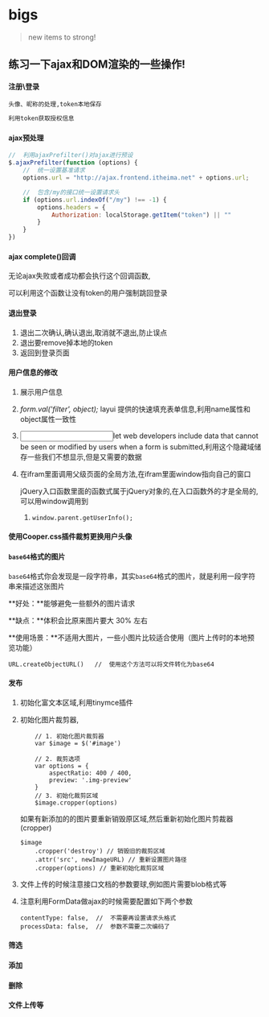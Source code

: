 # bigs
> new items to strong!

## 练习一下ajax和DOM渲染的一些操作!

#### 注册\登录

```bash
头像、昵称的处理,token本地保存

利用token获取授权信息
```



#### ajax预处理

```js
//  利用ajaxPrefilter()对ajax进行预设
$.ajaxPrefilter(function (options) {
    //  统一设置基准请求
    options.url = "http://ajax.frontend.itheima.net" + options.url;

    //  包含/my的接口统一设置请求头
    if (options.url.indexOf("/my") !== -1) {
        options.headers = {
            Authorization: localStorage.getItem("token") || ""
        }
    }
})
```



#### ajax complete()回调

无论ajax失败或者成功都会执行这个回调函数,

可以利用这个函数让没有token的用户强制跳回登录



#### 退出登录

1. 退出二次确认,确认退出,取消就不退出,防止误点
2. 退出要remove掉本地的token
3. 返回到登录页面

#### 用户信息的修改

1. 展示用户信息

2. *form.val('filter', object);* layui 提供的快速填充表单信息,利用name属性和object属性一致性

3. <input type="hiddeng">let web developers include data that cannot be seen or modified by users when a form is submitted,利用这个隐藏域储存一些我们不想显示,但是又需要的数据

4. 在ifram里面调用父级页面的全局方法,在ifram里面window指向自己的窗口

   jQuery入口函数里面的函数式属于jQuery对象的,在入口函数外的才是全局的,可以用window调用到

   1. ```
      window.parent.getUserInfo();
      ```

      

#### 使用Cooper.css插件裁剪更换用户头像



#### `base64`格式的图片

`base64`格式你会发现是一段字符串，其实`base64`格式的图片，就是利用一段字符串来描述这张图片

**好处：**能够避免一些额外的图片请求

**缺点：**体积会比原来图片要大 30% 左右

**使用场景：**不适用大图片，一些小图片比较适合使用（图片上传时的本地预览功能）

```
URL.createObjectURL()	//	使用这个方法可以将文件转化为base64
```



#### 发布

1. 初始化富文本区域,利用tinymce插件

2. 初始化图片裁剪器,

   ```
       // 1. 初始化图片裁剪器
       var $image = $('#image')
   
       // 2. 裁剪选项
       var options = {
           aspectRatio: 400 / 400,
           preview: '.img-preview'
       }
       // 3. 初始化裁剪区域
       $image.cropper(options)
   ```

   如果有新添加的的图片要重新销毁原区域,然后重新初始化图片剪裁器(cropper)

   ```
   $image
       .cropper('destroy') // 销毁旧的裁剪区域
       .attr('src', newImageURL) // 重新设置图片路径
       .cropper(options) // 重新初始化裁剪区域
   ```

3. 文件上传的时候注意接口文档的参数要球,例如图片需要blob格式等

4. 注意利用FormData做ajax的时候需要配置如下两个参数

   ```
   contentType: false,	//	不需要再设置请求头格式
   processData: false,	//	参数不需要二次编码了
   ```

   









#### 筛选

#### 添加

#### 删除

#### 文件上传等